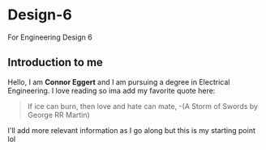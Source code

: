 # Design-6
For Engineering Design 6

## Introduction to me
Hello, I am **Connor Eggert** and I am pursuing a degree in Electrical Engineering. 
I love reading so ima add my favorite quote here:
> If ice can burn, then love and hate can mate,
> -(A Storm of Swords by George RR Martin)

I'll add more relevant information as I go along but this is my starting point lol
